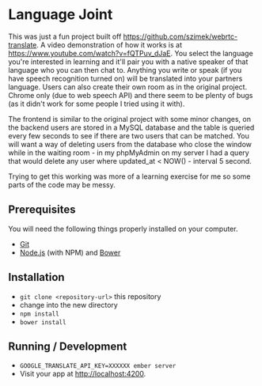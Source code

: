 # Language Joint

This was just a fun project built off https://github.com/szimek/webrtc-translate. A video demonstration of how it works is at https://www.youtube.com/watch?v=fQTPuv_dJaE. You select the language you're interested in learning and it'll pair you with a native speaker of that language who you can then chat to. Anything you write or speak (if you have speech recognition turned on) will be translated into your partners language. Users can also create their own room as in the original project. Chrome only (due to web speech API) and there seem to be plenty of bugs (as it didn't work for some people I tried using it with).

The frontend is similar to the original project with some minor changes, on the backend users are stored in a MySQL database and the table is queried every few seconds to see if there are two users that can be matched. You will want a way of deleting users from the database who close the window while in the waiting room - in my phpMyAdmin on my server I had a query that would delete any user where updated_at < NOW() - interval 5 second.

Trying to get this working was more of a learning exercise for me so some parts of the code may be messy.

## Prerequisites

You will need the following things properly installed on your computer.

* [Git](http://git-scm.com/)
* [Node.js](http://nodejs.org/) (with NPM) and [Bower](http://bower.io/)

## Installation

* `git clone <repository-url>` this repository
* change into the new directory
* `npm install`
* `bower install`

## Running / Development

* `GOOGLE_TRANSLATE_API_KEY=XXXXXX ember server`
* Visit your app at [http://localhost:4200](http://localhost:4200).
